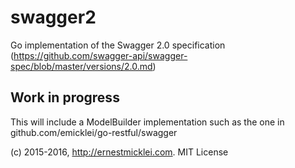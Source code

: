 # swagger2
Go implementation of the Swagger 2.0 specification (https://github.com/swagger-api/swagger-spec/blob/master/versions/2.0.md)

## Work in progress

This will include a ModelBuilder implementation such as the one in github.com/emicklei/go-restful/swagger

(c) 2015-2016, http://ernestmicklei.com. MIT License